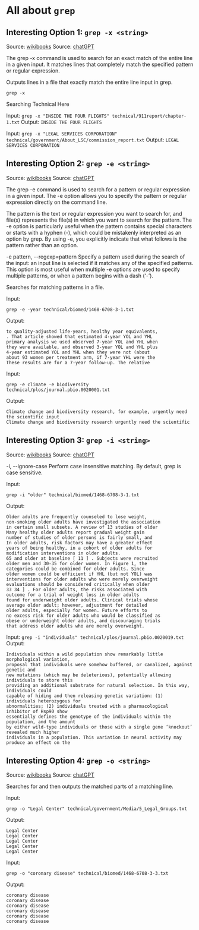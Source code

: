 # All about ```grep```

## Interesting Option 1: ```grep -x <string>```
Source: [wikibooks](https://en.wikibooks.org/wiki/Grep)
Source: [chatGPT](https://openai.com/blog/chatgpt)

The grep -x command is used to search for an exact match of the entire line in a given input. It matches lines that completely match the specified pattern or regular expression.

Outputs lines in a file that exactly match the entire line input in grep.

```
grep -x 
```
Searching Technical Here

Input:
```grep -x "INSIDE THE FOUR FLIGHTS" technical/911report/chapter-1.txt```
Output:
```INSIDE THE FOUR FLIGHTS```

Input:
```grep -x "LEGAL SERVICES CORPORATION" technical/government/About_LSC/commission_report.txt```
Output:
```LEGAL SERVICES CORPORATION```

## Interesting Option 2: ```grep -e <string>```
Source: [wikibooks](https://en.wikibooks.org/wiki/Grep)
Source: [chatGPT](https://openai.com/blog/chatgpt)

The grep -e command is used to search for a pattern or regular expression in a given input. The -e option allows you to specify the pattern or regular expression directly on the command line.

The pattern is the text or regular expression you want to search for, and file(s) represents the file(s) in which you want to search for the pattern.
The -e option is particularly useful when the pattern contains special characters or starts with a hyphen (-), which could be mistakenly interpreted as an option by grep. By using -e, you explicitly indicate that what follows is the pattern rather than an option.

 -e pattern, --regexp=pattern
             Specify a pattern used during the search of the input: an input line is selected if it matches any of the specified patterns.  This option is
             most useful when multiple -e options are used to specify multiple patterns, or when a pattern begins with a dash (‘-’).

Searches for matching patterns in a file.

Input:
```
grep -e -year technical/biomed/1468-6708-3-1.txt
```
Output:
```
to quality-adjusted life-years, healthy year equivalents,
. That article showed that estimated 4-year YOL and YHL
primary analysis we used observed 7-year YOL and YHL when
they were available, and observed 3-year YOL and YHL plus
4-year estimated YOL and YHL when they were not (about
about 93 women per treatment arm, if 7-year YHL were the
These results are for a 7-year follow-up. The relative
```
Input:
```
grep -e climate -e biodiversity technical/plos/journal.pbio.0020001.txt
```
Output:
```
Climate change and biodiversity research, for example, urgently need the scientific input
Climate change and biodiversity research urgently need the scientific
```

## Interesting Option 3: ```grep -i <string>```
Source: [wikibooks](https://en.wikibooks.org/wiki/Grep)
Source: [chatGPT](https://openai.com/blog/chatgpt)

-i, --ignore-case
             Perform case insensitive matching.  By default, grep is case sensitive.

Input:
```
grep -i "older" technical/biomed/1468-6708-3-1.txt
```
Output:
```
Older adults are frequently counseled to lose weight,
non-smoking older adults have investigated the association
in certain small subsets. A review of 13 studies of older
Many healthy older adults report gradual weight gain
number of studies of older persons is fairly small, and
In older adults, risk factors may have a greater effect
years of being healthy, in a cohort of older adults for
modification interventions in older adults.
65 and older at baseline [ 11 ] . Subjects were recruited
older men and 30-35 for older women. In Figure 1, the
categories could be combined for older adults. Since
older women could be efficient if YHL (but not YOL) was
interventions for older adults who were merely overweight
evaluations should be considered critically when older
33 34 ] . For older adults, the risks associated with
outcome for a trial of weight loss in older adults
found for underweight older adults. Clinical trials whose
average older adult; however, adjustment for detailed
older adults, especially for women. Future efforts to
no excess risk for older adults who would be classified as
obese or underweight older adults, and discouraging trials
that address older adults who are merely overweight.
```
Input:
```grep -i "individuals" technical/plos/journal.pbio.0020019.txt```
Output:
```
Individuals within a wild population show remarkably little morphological variation,
proposal that individuals were somehow buffered, or canalized, against genetic and
new mutations (which may be deleterious), potentially allowing individuals to store this
providing an additional substrate for natural selection. In this way, individuals could
capable of hiding and then releasing genetic variation: (1) individuals heterozygous for
abnormalities; (2) individuals treated with a pharmacological inhibitor of Hsp90 show
essentially defines the genotype of the individuals within the population, and the amount
by either wild-type individuals or those with a single gene ‘knockout’ revealed much higher
individuals in a population. This variation in neural activity may produce an effect on the
```

## Interesting Option 4: ```grep -o <string>```
Source: [wikibooks](https://en.wikibooks.org/wiki/Grep)
Source: [chatGPT](https://openai.com/blog/chatgpt)

Searches for and then outputs the matched parts of a matching line.

Input:
```
grep -o "Legal Center" technical/government/Media/5_Legal_Groups.txt
```
Output:
```
Legal Center
Legal Center
Legal Center
Legal Center
Legal Center
```
Input:
```
grep -o "coronary disease" technical/biomed/1468-6708-3-3.txt
```
Output:
```
coronary disease
coronary disease
coronary disease
coronary disease
coronary disease
coronary disease
```



